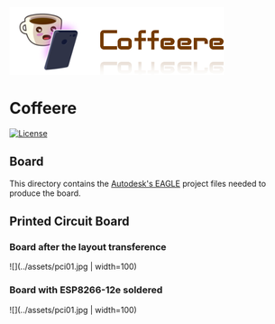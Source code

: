![alt logo](../assets/coffeere-logo.png)
# Coffeere
[![License](https://img.shields.io/badge/License-Apache%202.0-blue.svg)](https://opensource.org/licenses/Apache-2.0)

## Board

This directory contains the [Autodesk's EAGLE](https://www.autodesk.com/products/eagle/overview) project files needed to produce the board.

## Printed Circuit Board

### Board after the layout transference

![](../assets/pci01.jpg | width=100)

### Board with ESP8266-12e soldered

![](../assets/pci01.jpg | width=100)


